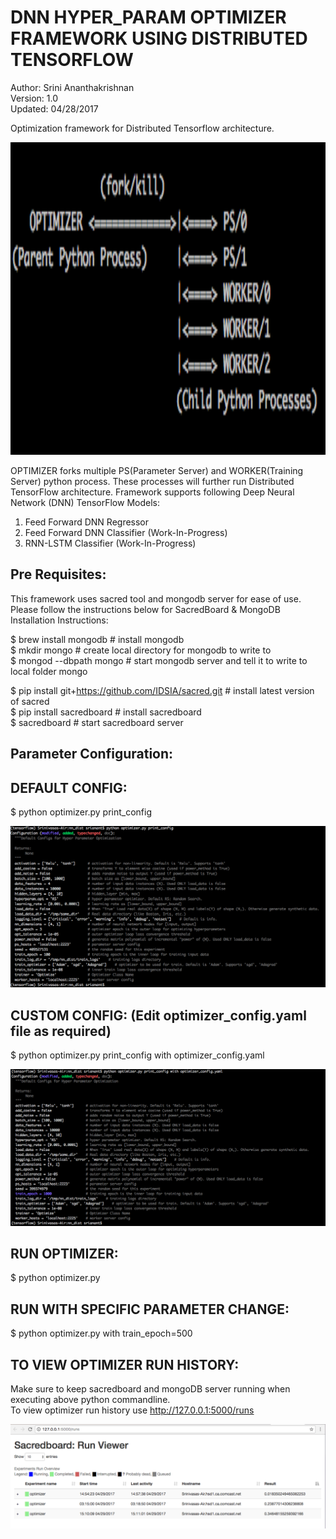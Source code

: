 DNN HYPER_PARAM OPTIMIZER FRAMEWORK USING DISTRIBUTED TENSORFLOW  
================================================================  
Author: Srini Ananthakrishnan  
Version: 1.0  
Updated: 04/28/2017  
  
Optimization framework for Distributed Tensorflow architecture. 

  <img src="images/opt_arch.png" height="500"/> 
  
OPTIMIZER forks multiple PS(Parameter Server) and WORKER(Training Server) python process. These processes will further run   Distributed TensorFlow architecture. Framework supports following Deep Neural Network (DNN) TensorFlow Models:  
1) Feed Forward DNN Regressor  
2) Feed Forward DNN Classifier (Work-In-Progress)  
3) RNN-LSTM Classifier (Work-In-Progress)  
  
Pre Requisites:  
--------------
This framework uses sacred tool and mongodb server for ease of use. 
Please follow the instructions below for SacredBoard & MongoDB Installation Instructions:  
  
$ brew install mongodb # install mongodb  
$ mkdir mongo # create local directory for mongodb to write to  
$ mongod --dbpath mongo # start mongodb server and tell it to write to local folder mongo  
  
$ pip install git+https://github.com/IDSIA/sacred.git # install latest version of sacred  
$ pip install sacredboard # install sacredboard  
$ sacredboard # start sacredboard server  
  
Parameter Configuration:  
------------------------  
  
DEFAULT CONFIG:  
--------------  
  $ python optimizer.py print_config  
  
  <img src="images/opt_print_config.png">

  
CUSTOM CONFIG: (Edit optimizer_config.yaml file as required)  
-------------  
  $ python optimizer.py print_config with optimizer_config.yaml  
    
   <img src="images/opt_print_custom.png">
  
  
RUN OPTIMIZER:  
--------------  
  $ python optimizer.py  
  
    
RUN WITH SPECIFIC PARAMETER CHANGE:  
----------------------------------  
  $ python optimizer.py with train_epoch=500  
  
  
TO VIEW OPTIMIZER RUN HISTORY:  
-----------------------------  
  Make sure to keep sacredboard and mongoDB server running when executing above python commandline.  
  To view optimizer run history use http://127.0.0.1:5000/runs  
  
  <img src="images/SacredBoardViewer.png">
  

  
